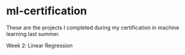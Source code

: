 # ml-certification
These are the projects I completed during my certification in machine learning last summer.

Week 2: Linear Regression
